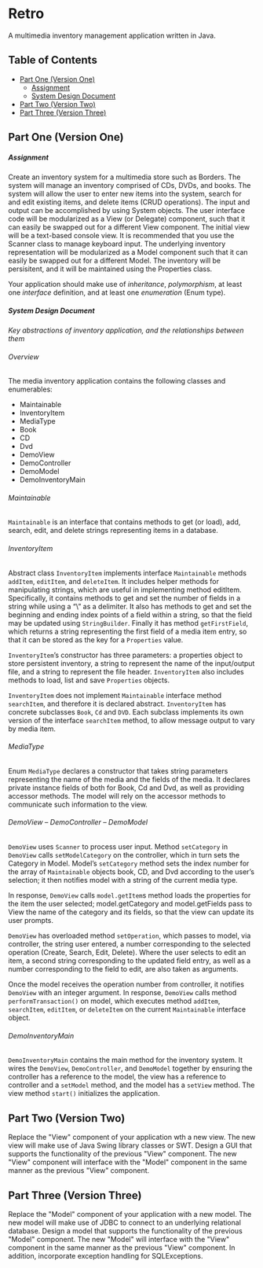 # Retro
A multimedia inventory management application written in Java.


## Table of Contents
- [Part One (Version One)](#part-one-version-one)
  - [Assignment](#assignment)
  - [System Design Document](#system-design-document)
- [Part Two (Version Two)](#part-two-version-two)
- [Part Three (Version Three)](#part-three-version-three)


## Part One (Version One)
##### Assignment
Create an inventory system for a multimedia store such as Borders.  The system will manage an inventory comprised of CDs, DVDs, and books. The system will allow the user to enter new items into the system, search for and edit existing items, and delete items (CRUD operations).  The input and output can be accomplished by using System objects.   The user interface code will be modularized as a View (or Delegate) component, such that it can easily be swapped out for a different View component.  The initial view will be a text-based console view.  It is recommended that you use the Scanner class to manage keyboard input. The underlying inventory representation will be modularized as a Model component such that it can easily be swapped out for a different Model. The inventory will be persisitent, and it will be maintained using the Properties class.  

Your application should make use of *inheritance*, *polymorphism*, at least one *interface* definition, and at least one *enumeration* (Enum type).

##### System Design Document
*Key abstractions of inventory application, and the relationships between them*

###### Overview
The media inventory application contains the following classes and enumerables: 
- Maintainable 
- InventoryItem
- MediaType
- Book
- CD 
- Dvd
- DemoView
- DemoController
- DemoModel
- DemoInventoryMain

###### Maintainable
`Maintainable` is an interface that contains methods to get (or load), add, search, edit, and delete strings representing items in a database.

###### InventoryItem
Abstract class `InventoryItem` implements interface `Maintainable` methods `addItem`, `editItem`, and `deleteItem`.  It includes helper methods for manipulating strings, which are useful in implementing method editItem.  Specifically, it contains methods to get and set the number of fields in a string while using a “\” as a delimiter.  It also has methods to get and set the beginning and ending index points of a field within a string, so that the field may be updated using `StringBuilder`.  Finally it has method `getFirstField`, which returns a string representing the first field of a media item entry, so that it can be stored as the key for a `Properties` value.  

`InventoryItem`’s constructor has three parameters: a properties object to store persistent inventory, a string to represent the name of the input/output file, and a string to represent the file header. `InventoryItem` also includes methods to load, list and save `Properties` objects.  

`InventoryItem` does not implement `Maintainable` interface method `searchItem`, and therefore it is declared abstract.  `InventoryItem` has concrete subclasses `Book`, `Cd` and `DVD`.  Each subclass implements its own version of the interface `searchItem` method, to allow message output to vary by media item. 

###### MediaType
Enum `MediaType` declares a constructor that takes string parameters representing the name of the media and the fields of the media.  It declares private instance fields of both for Book, Cd and Dvd, as well as providing accessor methods.  The model will rely on the accessor methods to communicate such information to the view. 

###### DemoView – DemoController – DemoModel
`DemoView` uses `Scanner` to process user input.  Method `setCategory` in `DemoView` calls `setModelCategory` on the controller, which in turn sets the Category in Model.  Model’s `setCategory` method sets the index number for the array of `Maintainable` objects book, CD, and Dvd according to the user’s selection; it then notifies model with a string of the current media type.  

In response, `DemoView` calls `model.getItem`s method loads the properties for the item the user selected; model.getCategory and model.getFields pass to View the name of the category and its fields, so that the view can update its user prompts.  

`DemoView` has overloaded method `setOperation`, which passes to model, via controller, the string user entered, a number corresponding to the selected operation (Create, Search, Edit, Delete).  Where the user selects to edit an item, a second string corresponding to the updated field entry, as well as a number corresponding to the field to edit, are also taken as arguments.  

Once the model receives the operation number from controller, it notifies `DemoView` with an integer argument.  In response, `DemoView` calls method `performTransaction()` on model, which executes method `addItem`, `searchItem`, `editItem`, or `deleteItem` on the current `Maintainable` interface object.  

###### DemoInventoryMain
`DemoInventoryMain` contains the main method for the inventory system.  It wires the `DemoView`, `DemoController`, and `DemoModel` together by ensuring the controller has a reference to the model, the view has a reference to controller and a `setModel` method, and the model has a `setView` method.  The view method `start()` initializes the application.  


## Part Two (Version Two)
Replace the "View" component of your application wth a new view.  The new view will make use of Java Swing library classes or SWT. Design a GUI that supports the functionality of the previous "View" component.  The new "View" component will interface with the "Model" component in the same manner as the previous "View" component.


## Part Three (Version Three)
Replace the "Model" component of your application with a new model.  The new model will make use of JDBC to connect to an underlying relational database.  Design a model that supports the functionality of the previous "Model" component.  The new "Model" will interface with the "View" component in the same manner as the previous "View" component.  In addition, incorporate exception handling for SQLExceptions.